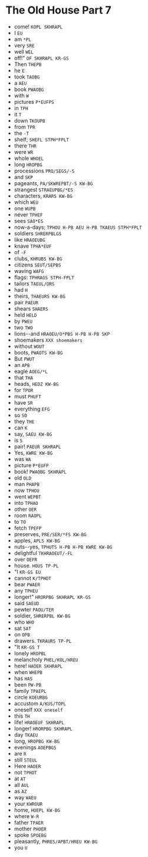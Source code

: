 # The Old House Part 7

* come! `KOPL SKHRAPL`
* I `EU`
* am `*PL`
* very `SRE`
* well `WEL`
* off!" `OF SKHRAPL KR-GS`
* Then `THEPB`
* he `E`
* took `TAOBG`
* a `AEU`
* book `PWAOBG`
* with `W`
* pictures `P*EUFPS`
* in `TPH`
* it `T`
* down `TKOUPB`
* from `TPR`
* the `-T`
* shelf; `SHEFL STPH*FPLT`
* there `THR`
* were `WR`
* whole `WHOEL`
* long `HROPBG`
* processions `PRO/SEGS/-S`
* and `SKP`
* pageants, `PA/SKWREPBT/-S KW-BG`
* strangest `STRAEUPBG/*ES`
* characters, `KRARS KW-BG`
* which `WEU`
* one `WUPB`
* never `TPHEF`
* sees `SAO*ES`
* now-a-days; `TPHOU H-PB AEU H-PB TKAEUS STPH*FPLT`
* soldiers `SHRERPBLGS`
* like `HRAOEUBG`
* knave `TPHA*EUF`
* of `-F`
* clubs, `KHRUBS KW-BG`
* citizens `SEUT/SEPBS`
* waving `WAFG`
* flags: `TPHRAGS STPH-FPLT`
* tailors `TAEUL/ORS`
* had `H`
* theirs, `THAEURS KW-BG`
* pair `PAEUR`
* shears `SHAERS`
* held `HELD`
* by `PWEU`
* two `TWO`
* lions--and `HRAOEU/O*PBS H-PB H-PB SKP`
* shoemakers `XXX shoemakers`
* without `WOUT`
* boots, `PWAOTS KW-BG`
* But `PWUT`
* an `APB`
* eagle `AOEG/*L`
* that `THA`
* heads, `HEDZ KW-BG`
* for `TPOR`
* must `PHUFT`
* have `SR`
* everything `EFG`
* so `SO`
* they `THE`
* can `K`
* say, `SAEU KW-BG`
* is `S`
* pair! `PAEUR SKHRAPL`
* Yes, `KWRE KW-BG`
* was `WA`
* picture `P*EUFP`
* book! `PWAOBG SKHRAPL`
* old `OLD`
* man `PHAPB`
* now `TPHOU`
* went `WEPBT`
* into `TPHAO`
* other `OER`
* room `RAOPL`
* to `TO`
* fetch `TPEFP`
* preserves, `PRE/SER/*FS KW-BG`
* apples, `APLS KW-BG`
* nuts--yes, `TPHUTS H-PB H-PB KWRE KW-BG`
* delightful `TKHRAOEUT/-FL`
* over `OEFR`
* house. `HOUS TP-PL`
* "I `KR-GS EU`
* cannot `K/TPHOT`
* bear `PWAER`
* any `TPHEU`
* longer!" `HRORPBG SKHRAPL KR-GS`
* said `SAEUD`
* pewter `PAOU/TER`
* soldier, `SHRERPBL KW-BG`
* who `WHO`
* sat `SAT`
* on `OPB`
* drawers. `TKRAURS TP-PL`
* "It `KR-GS T`
* lonely `HROPBL`
* melancholy `PHEL/KOL/HREU`
* here! `HAOER SKHRAPL`
* when `WHEPB`
* has `HAS`
* been `PW-PB`
* family `TPAEPL`
* circle `KOEURBG`
* accustom `A/KUS/TOPL`
* oneself `XXX oneself`
* this `TH`
* life! `HRAOEUF SKHRAPL`
* longer! `HRORPBG SKHRAPL`
* day `TKAEU`
* long, `HROPBG KW-BG`
* evenings `AOEPBGS`
* are `R`
* still `STEUL`
* Here `HAOER`
* not `TPHOT`
* at `AT`
* all `AUL`
* as `AZ`
* way `WAEU`
* your `KWROUR`
* home, `HOEPL KW-BG`
* where `W-R`
* father `TPAER`
* mother `PHOER`
* spoke `SPOEBG`
* pleasantly, `PHRES/APBT/HREU KW-BG`
* you `U`
